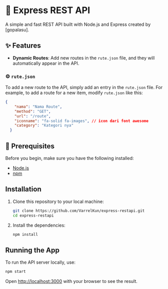 # 🚀 Express REST API

A simple and fast REST API built with Node.js and Express created by [gopalasu].

## ✨ Features

- **Dynamic Routes**: Add new routes in the `rute.json` file, and they will automatically appear in the API.

### ⚙️ `rute.json`

To add a new route to the API, simply add an entry in the `rute.json` file. For example, to add a route for a new item, modify `rute.json` like this:

```json
{
    "nama": "Nama Route",
    "method": "GET",
    "url": "/route",
    "iconname": "fa-solid fa-images", // icon dari font awesome
    "category": "Kategori nya"
  }
```

## 📎 Prerequisites

Before you begin, make sure you have the following installed:
- [Node.js](https://nodejs.org/)
- [npm](https://www.npmjs.com/)

## Installation

1. Clone this repository to your local machine:
    ```bash
    git clone https://github.com/VarrelKun/express-restapi.git
    cd express-restapi
    ```
2. Install the dependencies:
    ```bash
    npm install
    ```

## Running the App

To run the API server locally, use:
```bash
npm start
```
Open [http://localhost:3000](http://localhost:3000) with your browser to see the result.
